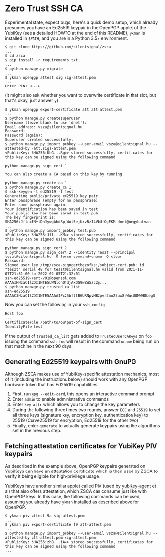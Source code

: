 Zero Trust SSH CA
=================

Experimental state, expect bugs, here's a quick demo setup, which already
presumes you have an Ed25519 keypair in the OpenPGP applet of the YubiKey
(see a detailed HOWTO at the end of this README),
`ykman` is installed in `$PATH`, and you are in a Python 3.5+ environment.

	$ git clone https://github.com/silentsignal/zsca
	...
	$ cd zsca
	$ pip install -r requirements.txt
	...
	$ python manage.py migrate
	...
	$ ykman openpgp attest sig sig-attest.pem
	...
	Enter PIN: <...>

(it might also ask whether you want to overwrite certificate in that slot, but that's okay, just answer `y`)

	$ ykman openpgp export-certificate att att-attest.pem
	...
	$ python manage.py createsuperuser
	Username (leave blank to use 'dnet'):
	Email address: vsza@silentsignal.hu
	Password:
	Password (again):
	Superuser created successfully.
	$ python manage.py import_pubkey --user-email vsza@silentsignal.hu --attested-by {att,sig}-attest.pem
	<PublicKey: SHA256:UhG...Rg=> stored successfully, certificates for this key can be signed using the following command

	python manage.py sign_cert 1

	You can also create a CA based on this key by running

	python manage.py create_ca 1
	$ python manage.py create_ca 1
	$ ssh-keygen -t ed25519 -f test
	Generating public/private ed25519 key pair.
	Enter passphrase (empty for no passphrase):
	Enter same passphrase again:
	Your identification has been saved in test
	Your public key has been saved in test.pub
	The key fingerprint is:
	SHA256:JflncFN+lDhJywgAhdBpjWol5ejUxvBzI4VbUfOgEKM dnet@negyhatvan
	...
	$ python manage.py import_pubkey test.pub
	<PublicKey: SHA256:Jfl...KM=> stored successfully, certificates for this key can be signed using the following command

	python manage.py sign_cert 2
	$ python manage.py sign_cert 2 --identity teszt --principal teszt@silentsignal.hu -O force-command=uname -O clear
	Password: 
	Signed user key /tmp/zsca-signcertbezofksj/subject-cert.pub: id "teszt" serial 48 for teszt@silentsignal.hu valid from 2021-11-07T21:31:00 to 2022-02-05T21:32:01
	ssh-ed25519-cert-v01@openssh.com AAAAIHNzaC1lZDI1NTE5LWNlcnQtdjAxQG9wZW5zc2g...
	$ python manage.py trusted_ca_list
	ssh-ed25519 AAAAC3NzaC1lZDI1NTE5AAAAIPc25bfttB6URNpvMB2pvr2mo25ux8rWusU0MWH8begS

Now you can set the following in your `ssh_config`

	Host foo
	...
	CertificateFile /path/to/output-of-sign_cert
	IdentityFile test

If the output of `trusted_ca_list` gets added to `TrustedUserCAKeys` on `foo`
issuing the command `ssh foo` will result in the command `uname` being run
on that machine in the next 90 days.

Generating Ed25519 keypairs with GnuPG
--------------------------------------

Although ZSCA makes use of YubiKey-specific attestation mechanics, most of it
(including the instructions below) should work with any OpenPGP hardware token
that has Ed25519 capabilities.

1. First, run `gpg --edit-card`, this opens an interactive command prompt
2. Enter `admin` to enable administrative commands
3. Enter `key-attr` which allows you to change the key parameters
4. During the following three times two rounds, answer `ECC` and `25519` to
   set all three keys (signature key, encryption key, authentication key) to
   25519 (Curve25519 for encryption, Ed25519 for the other two)
5. Finally, enter `generate` to actually generate keypairs using the
   algorithms set in the previous step.

Fetching attestation certificates for YubiKey PIV keypairs
----------------------------------------------------------

As described in the example above, OpenPGP keypairs generated on YubiKeys can
have an attestation certificate which is then used by ZSCA to verify it being
eligible for high-privilege usage.

YubiKeys have another similar applet called PIV (used by [yubikey-agent][1]
et al) that also offers attestation, which ZSCA can consume just
like with OpenPGP keys. In this case, the following commands can be used,
assuming you already have `ykman` installed as described above for OpenPGP.

	$ ykman piv attest 9a sig-attest.pem
	...
	$ ykman piv export-certificate f9 att-attest.pem
	...
	$ python manage.py import_pubkey --user-email vsza@silentsignal.hu --attested-by att-attest.pem sig-attest.pem
	<PublicKey: SHA256:zhB...iA=> stored successfully, certificates for this key can be signed using the following command
	...


[1]: https://github.com/FiloSottile/yubikey-agent
